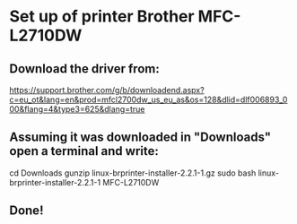# Set up of printer Brother MFC-L2710DW
## Download the driver from: 
https://support.brother.com/g/b/downloadend.aspx?c=eu_ot&lang=en&prod=mfcl2700dw_us_eu_as&os=128&dlid=dlf006893_000&flang=4&type3=625&dlang=true

## Assuming it was downloaded in "Downloads" open a terminal and write:
cd Downloads
gunzip linux-brprinter-installer-2.2.1-1.gz
sudo bash linux-brprinter-installer-2.2.1-1 MFC-L2710DW

## Done!